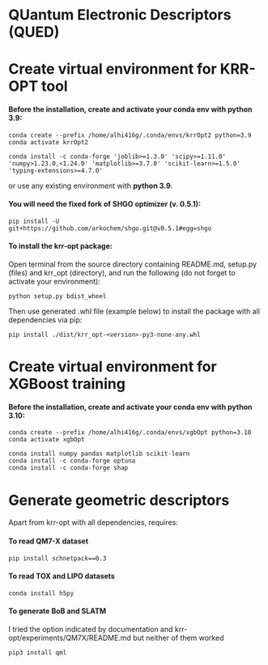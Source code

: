 # QUantum Electronic Descriptors (QUED)

# Create virtual environment for KRR-OPT tool

#### Before the installation, create and activate your conda env with python 3.9:
```console
conda create --prefix /home/alhi416g/.conda/envs/krrOpt2 python=3.9
conda activate krrOpt2

conda install -c conda-forge 'joblib>=1.3.0' 'scipy>=1.11.0' 'numpy>1.23.0,<1.24.0' 'matplotlib>=3.7.0' 'scikit-learn>=1.5.0' 'typing-extensions>=4.7.0'
```
or use any existing environment with **python 3.9**.

#### You will need the fixed fork of SHGO optimizer (v. 0.5.1):
```console
pip install -U git+https://github.com/arkochem/shgo.git@v0.5.1#egg=shgo
```

#### To install the krr-opt package: 
Open terminal from the source directory containing README.md, setup.py (files) 
and krr_opt (directory), and run the following (do not forget to activate your environment):
```console
python setup.py bdist_wheel
```
Then use generated .whl file (example below) to install the package with all dependencies via pip:
```console
pip install ./dist/krr_opt-<version>-py3-none-any.whl
```

# Create virtual environment for XGBoost training

#### Before the installation, create and activate your conda env with python 3.10:
```console
conda create --prefix /home/alhi416g/.conda/envs/xgbOpt python=3.10
conda activate xgbOpt

conda install numpy pandas matplotlib scikit-learn
conda install -c conda-forge optuna
conda install -c conda-forge shap
```

# Generate geometric descriptors

Apart from krr-opt with all dependencies, requires:

#### To read QM7-X dataset
```console
pip install schnetpack==0.3
```

#### To read TOX and LIPO datasets
```console
conda install h5py
```

#### To generate BoB and SLATM
I tried the option indicated by documentation and krr-opt/experiments/QM7X/README.md but neither of them worked
```console
pip3 install qml
```

